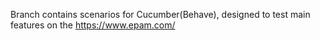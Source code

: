 Branch contains scenarios for Cucumber(Behave), designed to test main features on the https://www.epam.com/ 

